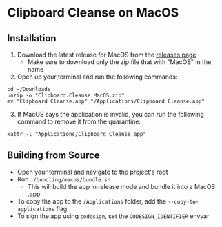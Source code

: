 # Clipboard Cleanse on MacOS

## Installation
1. Download the latest release for MacOS from the [releases page](https://github.com/Iapetus-11/clipboard-cleanse/releases/latest)
    - Make sure to download only the zip file that with "MacOS" in the name
2. Open up your terminal and run the following commands:
```
cd ~/Downloads
unzip -o "Clipboard.Cleanse.MacOS.zip"
mv "Clipboard Cleanse.app" "/Applications/Clipboard Cleanse.app"
```
3. If MacOS says the application is invalid, you can run the following command to remove it from the quarantine:
```
xattr -l "Applications/Clipboard Cleanse.app"
```

## Building from Source
- Open your terminal and navigate to the project's root
- Run `./bundling/macos/bundle.sh`
  - This will build the app in release mode and bundle it into a MacOS .app
- To copy the app to the `/Applications` folder, add the `--copy-to-applications` flag
- To sign the app using `codesign`, set the `CODESIGN_IDENTIFIER` envvar